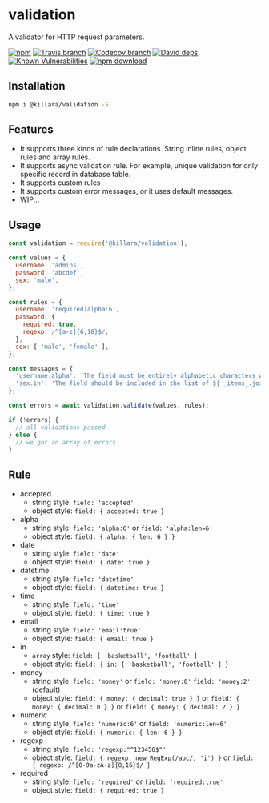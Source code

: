 # validation

A validator for HTTP request parameters.

[![npm](https://img.shields.io/npm/v/@killara/validation.svg)](https://www.npmjs.com/package/@killara/validation)
[![Travis branch](https://img.shields.io/travis/killara/validation/master.svg)](https://travis-ci.org/killara/validation)
[![Codecov branch](https://img.shields.io/codecov/c/github/killara/validation/master.svg)](https://codecov.io/github/killara/validation?branch=master)
[![David deps](https://img.shields.io/david/killara/validation.svg)](https://david-dm.org/killara/validation)
[![Known Vulnerabilities](https://snyk.io/test/npm/@killara/validation/badge.svg)](https://snyk.io/test/npm/@killara/validation)
[![npm download](https://img.shields.io/npm/dt/@killara/validation.svg)](https://www.npmjs.com/package/@killara/validation)

## Installation

```bash
npm i @killara/validation -S
```

## Features

* It supports three kinds of rule declarations. String inline rules, object rules and array rules.
* It supports async validation rule. For example, unique validation for only specific record in database table.
* It supports custom rules
* It supports custom error messages, or it uses default messages.
* WIP...

## Usage

```js
const validation = require('@killara/validation');

const values = {
  username: 'admins',
  password: 'abcdef',
  sex: 'male',
};

const rules = {
  username: 'required|alpha:6',
  password: {
    required: true,
    regexp: /^[a-z]{6,18}$/,
  },
  sex: [ 'male', 'female' ],
};

const messages = {
  'username.alpha': 'The field must be entirely alphabetic characters with the length of ${len}'
  'sex.in': 'The field should be included in the list of ${ _items_.join(", ") }'
};

const errors = await validation.validate(values, rules);

if (!errors) {
  // all validations passed
} else {
  // we got an array of errors
}
```

## Rule

* accepted
  * string style: `field: 'accepted'`
  * object style: `field: { accepted: true }`
* alpha
  * string style: `field: 'alpha:6'` or `field: 'alpha:len=6'`
  * object style: `field: { alpha: { len: 6 } }`
* date
  * string style: `field: 'date'`
  * object style: `field: { date: true }`
* datetime
  * string style: `field: 'datetime'`
  * object style: `field: { datetime: true }`
* time
  * string style: `field: 'time'`
  * object style: `field: { time: true }`
* email
  * string style: `field: 'email:true'`
  * object style: `field: { email: true }`
* in
  * `array` style: `field: [ 'basketball', 'football' ]`
  * object style: `field: { in: [ 'basketball', 'football' ] }`
* money
  * string style: `field: 'money'` or `field: 'money:0'` `field: 'money:2'` (default)
  * object style: `field: { money: { decimal: true } }` or `field: { money: { decimal: 0 } }` or `field: { money: { decimal: 2 } }`
* numeric
  * string style: `field: 'numeric:6'` or `field: 'numeric:len=6'`
  * object style: `field: { numeric: { len: 6 } }`
* regexp
  * string style: `field: 'regexp:"^123456$"'`
  * object style: `field: { regexp: new RegExp(/abc/, 'i') }` or `field: { regexp: /^[0-9a-zA-z]{8,16}$/ }`
* required
  * string style: `field: 'required'` or `field: 'required:true'`
  * object style: `field: { required: true }`